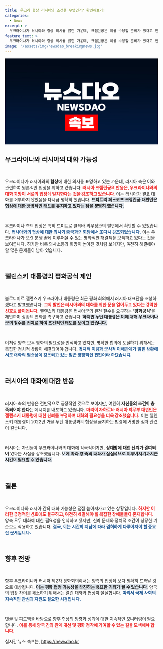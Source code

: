 ```yaml
---
title: 우크라 협상 러시아의 조건은 무엇인가? 확인해보기!
categories:
  - News
excerpt: >
  우크라이나가 러시아와 협상 의사를 밝힌 가운데, 크렘린궁은 이를 수용할 준비가 있다고 언급했습니다. 그러나 러시아는 여전히 젤렌스키 대통령에 대한 신뢰 부족을 강조하며 협상 여지를 내비쳤습니다. 긴장 속 협상의 물꼬가 트일 수 있을지 주목됩니다.
feature_text: >
  우크라이나가 러시아와 협상 의사를 밝힌 가운데, 크렘린궁은 이를 수용할 준비가 있다고 언급했습니다. 그러나 러시아는 여전히 젤렌스키 대통령에 대한 신뢰 부족을 강조하며 협상 여지를 내비쳤습니다. 긴장 속 협상의 물꼬가 트일 수 있을지 주목됩니다.
image: '/assets/img/newsdao_breakingnews.jpg'
---
```


<p><img src="/assets/img/newsdao_breakingnews.jpg" alt="implanttips 속보" /></p>

<h2 data-ke-size="size26">우크라이나와 러시아의 대화 가능성</h2>

<p data-ke-size="size16">&nbsp;</p>

<p>우크라이나가 러시아와의 <b>협상</b>에 대한 의사를 표명하고 있는 가운데, 러시아 측은 이와 관련하여 원론적인 입장을 취하고 있습니다. <b><span style="color: #ee2323;">러시아 크렘린궁의 반응은, 우크라이나와의 대화 희망이 서로의 입장이 일치한다는 것을 강조하고 있습니다.</span></b> 이는 러시아가 결코 대화를 거부하지 않았음을 다시금 명확히 했습니다. <b><span style="background-color: #21538527;">드미트리 페스코프 크렘린궁 대변인은 협상에 대한 긍정적인 태도를 유지하고 있다는 점을 분명히 했습니다.</span></b> </p>

<p data-ke-size="size16">&nbsp;</p>

<p>우크라이나 측의 입장은 특히 드미트로 쿨레바 외무장관의 발언에서 확인할 수 있었습니다. <b><span style="color: #1a5490;">러시아와의 협상에 대한 의사가 중국과의 회담에서 또다시 강조되었습니다.</span></b> 이는 우크라이나가 오랜 분쟁 끝에 이루어질 수 있는 평화적인 해결책을 모색하고 있다는 것을 보여줍니다. 하지만 비록 의사소통의 희망이 높아진 것처럼 보이지만, 여전히 해결해야 할 많은 문제들이 남아 있습니다. </p>

<p data-ke-size="size16">&nbsp;</p>

<h2 data-ke-size="size26">젤렌스키 대통령의 평화공식 제안</h2>

<p data-ke-size="size16">&nbsp;</p>

<p>볼로디미르 젤렌스키 우크라이나 대통령은 최근 평화 회의에서 러시아 대표단을 초청하겠다고 발표했습니다. <b><span style="color: #ee2323;">그의 발언은 러시아와의 대화를 위한 문을 열어두고 있다는 강력한 신호로 풀이됩니다.</span></b> 젤렌스키 대통령은 러시아군의 완전 철수를 요구하는 <b>‘평화공식’</b>을 제안하며 상황의 변화를 촉구하고 있습니다. <b><span style="background-color: #21538527;">하지만 푸틴 대통령은 이에 대해 우크라이나군의 철수를 전제로 하여 조건적인 태도를 보이고 있습니다.</span></b> </p>

<p data-ke-size="size16">&nbsp;</p>

<p>이처럼 양측 모두 평화의 필요성을 인식하고 있지만, 명확한 합의에 도달하기 위해서는 복잡한 정치적 상황이 해결되어야 합니다. <b><span style="color: #1a5490;">정치적 이념과 군사적 이해관계가 얽힌 상황에서도 대화의 필요성이 강조되고 있는 점은 긍정적인 진전이라 하겠습니다.</span></b></p>

<p data-ke-size="size16">&nbsp;</p>

<h2 data-ke-size="size26">러시아의 대화에 대한 반응</h2>

<p data-ke-size="size16">&nbsp;</p>

<p>러시아 측의 반응은 전반적으로 긍정적인 것으로 보이지만, 여전히 <b>자신들의 조건이 충족되어야 한다</b>는 메시지를 내포하고 있습니다. <b><span style="color: #ee2323;">마리야 자하로바 러시아 외무부 대변인은 젤렌스키 대통령에 대한 신뢰를 부정하며 대화의 필요성을 더욱 강조했습니다.</span></b> 이는 젤렌스키 대통령이 2022년 가을 푸틴 대통령과의 협상을 금지하는 법령에 서명한 점과 관련이 깊습니다.</p>

<p data-ke-size="size16">&nbsp;</p>

<p>러시아는 자신들이 우크라이나와의 대화에 적극적이지만, <b>상대방에 대한 신뢰가 결여되어</b> 있다는 사실을 강조했습니다. <b><span style="background-color: #21538527;">이에 따라 양 측의 대화가 실질적으로 이루어지기까지는 시간이 필요할 수 있습니다.</span></b></p>

<p data-ke-size="size16">&nbsp;</p>

<h2 data-ke-size="size26">결론</h2>

<p data-ke-size="size16">&nbsp;</p>

<p>우크라이나와 러시아 간의 대화 가능성은 점점 높아져가고 있는 상황입니다. <b><span style="color: #ee2323;">하지만 이러한 긍정적인 신호에도 불구하고, 여전히 해결해야 할 복잡한 장애물들이 존재합니다.</span></b> 양측 모두 대화에 대한 필요성을 인식하고 있지만, 신뢰 문제와 정치적 조건이 상당한 기준으로 작용하고 있습니다. <b><span style="color: #1a5490;">결국, 이는 시간이 지남에 따라 겸허하게 다루어져야 할 중요한 문제입니다.</span></b> </p>

<p data-ke-size="size16">&nbsp;</p>

<h2 data-ke-size="size26">향후 전망</h2>

<p data-ke-size="size16">&nbsp;</p>

<p>향후 우크라이나와 러시아 제2차 평화회의에서는 양측의 입장이 보다 명확히 드러날 것으로 예상됩니다. <b><span style="background-color: #21538527;">이는 평화 협정 가능성을 타진하는 중요한 기회가 될 수 있습니다.</span></b> 양국의 입장 차이를 해소하기 위해서는 열린 대화와 협상이 절실합니다. <b><span style="color: #1a5490;">따라서 국제 사회의 지속적인 관심과 지원도 필요한 시점입니다.</span></b></p>

<p data-ke-size="size16">&nbsp;</p>

<p>댓글 및 피드백을 바탕으로 향후 협상의 방향과 성과에 대한 지속적인 모니터링이 필요합니다. <b><span style="color: #ee2323;">이를 통해 양국 간의 관계 개선 및 평화 정착에 기여할 수 있는 길을 모색해야 합니다.</span></b></p>
실시간 뉴스 속보는, <a href="https://newsdao.kr" rel="dofollow">https://newsdao.kr</a>


